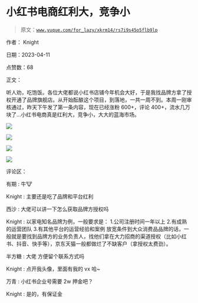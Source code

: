 # 小红书电商红利大，竞争小

> 原文：[`www.yuque.com/for_lazy/xkrm14/rs7i9s45o5flb9lp`](https://www.yuque.com/for_lazy/xkrm14/rs7i9s45o5flb9lp)

作者： Knight

日期：2023-04-11

点赞数：68

正文：

听人劝，吃饱饭。各位大佬都说小红书店铺今年机会大好，于是我找品牌方拿了授权开通了品牌旗舰店。从开始酝酿这个项目，到落地，一共一周不到。本周一刚审核通过，昨天下午发了第一条内容，现在已经涨粉 600+，评论 400+，流水几万块了…小红书电商真是红利大，竞争小，大大的蓝海市场。

![](img/6b51a0aec9394474ef0948391428c9e5.png)

![](img/56e7677a46404108b45c286cb240eb92.png)

![](img/59eb668900d86e71eb3b25d0299706c2.png)

![](img/20e60f0c680a8337dad5d9f7d90dc8b4.png)

评论区：

有期 : 牛🐮

Knight : 主要还是吃了品牌和平台红利

西沙 : 大佬可以讲一下怎么获取品牌方授权吗

Knight : 以家电知名品牌为例，一般要求是： 1.公司注册时间一年以上 2.有成熟的运营团队 3.有其他平台的运营经验和案例 放宽条件到大众消费品品牌的话，一般就是要找到品牌方的业务负责人，找他们拿在大力招商的渠道授权（比如小红书、抖音、快手等），京东天猫一般都做烂了不缺客户（拿授权太费劲）。

半方糖 : 大佬 方便留个联系方式吗

Knight : 点开我头像，里面有我的 vx 哈~

万青 : 小红书企业号需要 2w 押金吧？

Knight : 是的，有保证金



